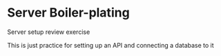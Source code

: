 # Server Boiler-plating
Server setup review exercise

This is just practice for setting up an API and connecting a database to it

